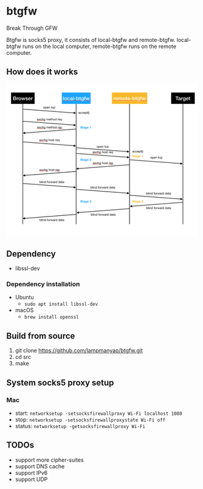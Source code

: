 # btgfw
Break Through GFW

Btgfw is socks5 proxy, it consists of local-btgfw and remote-btgfw. local-btgfw runs on the local computer, remote-btgfw runs on the remote computer.

## How does it works
![Screenshot](screenshot.png)

## Dependency
- libssl-dev

### Dependency installation
- Ubuntu
  - `sudo apt install libssl-dev`
- macOS
  - `brew install openssl`

## Build from source
1. git clone https://github.com/lampmanyao/btgfw.git
2. cd src
3. make

## System socks5 proxy setup
### Mac
- start: `networksetup -setsocksfirewallproxy Wi-Fi localhost 1080`
- stop: `networksetup -setsocksfirewallproxystate Wi-Fi off`
- status: `networksetup -getsocksfirewallproxy Wi-Fi`

## TODOs
- support more cipher-suites
- support DNS cache
- support IPv6
- support UDP
